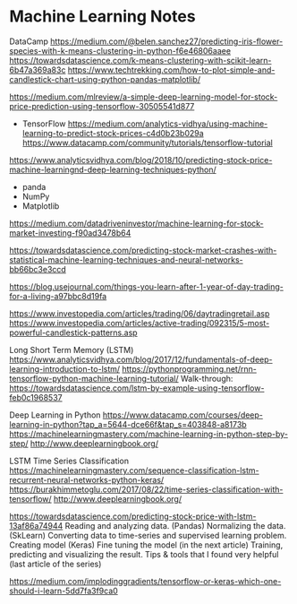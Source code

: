 # Machine Learning Notes

DataCamp
https://medium.com/@belen.sanchez27/predicting-iris-flower-species-with-k-means-clustering-in-python-f6e46806aaee
https://towardsdatascience.com/k-means-clustering-with-scikit-learn-6b47a369a83c
https://www.techtrekking.com/how-to-plot-simple-and-candlestick-chart-using-python-pandas-matplotlib/

https://medium.com/mlreview/a-simple-deep-learning-model-for-stock-price-prediction-using-tensorflow-30505541d877
- TensorFlow
https://medium.com/analytics-vidhya/using-machine-learning-to-predict-stock-prices-c4d0b23b029a
https://www.datacamp.com/community/tutorials/tensorflow-tutorial


https://www.analyticsvidhya.com/blog/2018/10/predicting-stock-price-machine-learningnd-deep-learning-techniques-python/
- panda
- NumPy
- Matplotlib


https://medium.com/datadriveninvestor/machine-learning-for-stock-market-investing-f90ad3478b64


https://towardsdatascience.com/predicting-stock-market-crashes-with-statistical-machine-learning-techniques-and-neural-networks-bb66bc3e3ccd


https://blog.usejournal.com/things-you-learn-after-1-year-of-day-trading-for-a-living-a97bbc8d19fa


https://www.investopedia.com/articles/trading/06/daytradingretail.asp
https://www.investopedia.com/articles/active-trading/092315/5-most-powerful-candlestick-patterns.asp


Long Short Term Memory (LSTM)
https://www.analyticsvidhya.com/blog/2017/12/fundamentals-of-deep-learning-introduction-to-lstm/
https://pythonprogramming.net/rnn-tensorflow-python-machine-learning-tutorial/
Walk-through:  https://towardsdatascience.com/lstm-by-example-using-tensorflow-feb0c1968537


Deep Learning in Python
https://www.datacamp.com/courses/deep-learning-in-python?tap_a=5644-dce66f&tap_s=403848-a8173b
https://machinelearningmastery.com/machine-learning-in-python-step-by-step/
http://www.deeplearningbook.org/


LSTM Time Series Classification
https://machinelearningmastery.com/sequence-classification-lstm-recurrent-neural-networks-python-keras/
https://burakhimmetoglu.com/2017/08/22/time-series-classification-with-tensorflow/
http://www.deeplearningbook.org/


https://towardsdatascience.com/predicting-stock-price-with-lstm-13af86a74944
Reading and analyzing data. (Pandas)
Normalizing the data. (SkLearn)
Converting data to time-series and supervised learning problem.
Creating model (Keras)
Fine tuning the model (in the next article)
Training, predicting and visualizing the result.
Tips & tools that I found very helpful (last article of the series)


https://medium.com/implodinggradients/tensorflow-or-keras-which-one-should-i-learn-5dd7fa3f9ca0
